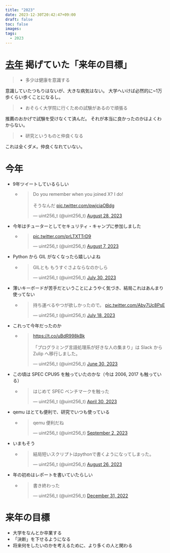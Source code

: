 ```yaml
---
title: "2023"
date: 2023-12-30T20:42:47+09:00
draft: false
toc: false
images:
tags:
  - 2023
---
```



# [去年](https://maekawatoshiki.github.io/posts/2022/) 掲げていた「来年の目標」

> - 多少は健康を意識する

意識していたつもりはないが、大きな病気はない。
大学へいけば必然的に~1万歩くらい歩くことになるし。

> - おそらく大学院に行くための試験があるので頑張る

推薦のおかげで試験を受けなくて済んだ。
それが本当に良かったのかはよくわからない。

> - 研究というものと仲良くなる

これは全くダメ。仲良くなれていない。

# 今年

- 9年ツイートしているらしい
  - <blockquote class="twitter-tweet"><p lang="ja" dir="ltr">Do you remember when you joined X? I do!<br><br>そうなんだ <a href="https://t.co/pwjciaOBdg">pic.twitter.com/pwjciaOBdg</a></p>&mdash; uint256_t (@uint256_t) <a href="https://twitter.com/uint256_t/status/1695971297833205880?ref_src=twsrc%5Etfw">August 28, 2023</a></blockquote> <script async src="https://platform.twitter.com/widgets.js" charset="utf-8"></script> 

- 今年はチューターとしてセキュリティ・キャンプに参加しました
  - <blockquote class="twitter-tweet"><p lang="zxx" dir="ltr"><a href="https://t.co/prLTXTTrD9">pic.twitter.com/prLTXTTrD9</a></p>&mdash; uint256_t (@uint256_t) <a href="https://twitter.com/uint256_t/status/1688377823759855616?ref_src=twsrc%5Etfw">August 7, 2023</a></blockquote> <script async src="https://platform.twitter.com/widgets.js" charset="utf-8"></script> 

- Python から GIL がなくなったら嬉しいよね
  - <blockquote class="twitter-tweet"><p lang="ja" dir="ltr">GILとも もうすぐさよならなのかしら</p>&mdash; uint256_t (@uint256_t) <a href="https://twitter.com/uint256_t/status/1685665376586313729?ref_src=twsrc%5Etfw">July 30, 2023</a></blockquote> <script async src="https://platform.twitter.com/widgets.js" charset="utf-8"></script> 

- 薄いキーボードが苦手だということにようやく気づき、結局これはあんまり使ってない
  - <blockquote class="twitter-tweet"><p lang="ja" dir="ltr">持ち運べるやつが欲しかったので。 <a href="https://t.co/Aby7Uc8PsE">pic.twitter.com/Aby7Uc8PsE</a></p>&mdash; uint256_t (@uint256_t) <a href="https://twitter.com/uint256_t/status/1681256010563059713?ref_src=twsrc%5Etfw">July 18, 2023</a></blockquote> <script async src="https://platform.twitter.com/widgets.js" charset="utf-8"></script> 

- これって今年だったのか
  - <blockquote class="twitter-tweet"><p lang="ja" dir="ltr"><a href="https://t.co/uBdR998kBk">https://t.co/uBdR998kBk</a><br><br>「プログラミング言語処理系が好きな人の集まり」は Slack から Zulip へ移行しました。</p>&mdash; uint256_t (@uint256_t) <a href="https://twitter.com/uint256_t/status/1674807727275782144?ref_src=twsrc%5Etfw">June 30, 2023</a></blockquote> <script async src="https://platform.twitter.com/widgets.js" charset="utf-8"></script> 

- この頃は SPEC CPU95 を触っていたのかな（今は 2006, 2017 も触っている）
  - <blockquote class="twitter-tweet"><p lang="ja" dir="ltr">はじめて SPEC ベンチマークを触った</p>&mdash; uint256_t (@uint256_t) <a href="https://twitter.com/uint256_t/status/1652618546969726976?ref_src=twsrc%5Etfw">April 30, 2023</a></blockquote> <script async src="https://platform.twitter.com/widgets.js" charset="utf-8"></script> 

- qemu はとても便利で、研究でいつも使っている
  - <blockquote class="twitter-tweet"><p lang="ja" dir="ltr">qemu 便利だね</p>&mdash; uint256_t (@uint256_t) <a href="https://twitter.com/uint256_t/status/1697982149197169041?ref_src=twsrc%5Etfw">September 2, 2023</a></blockquote> <script async src="https://platform.twitter.com/widgets.js" charset="utf-8"></script> 

- いまもそう
  - <blockquote class="twitter-tweet"><p lang="ja" dir="ltr">結局短いスクリプトはpythonで書くようになってしまった。</p>&mdash; uint256_t (@uint256_t) <a href="https://twitter.com/uint256_t/status/1695450101614018911?ref_src=twsrc%5Etfw">August 26, 2023</a></blockquote> <script async src="https://platform.twitter.com/widgets.js" charset="utf-8"></script> 

- 年の初めはレポートを書いていたらしい
  - <blockquote class="twitter-tweet"><p lang="ja" dir="ltr">書き終わった</p>&mdash; uint256_t (@uint256_t) <a href="https://twitter.com/uint256_t/status/1609214820993359872?ref_src=twsrc%5Etfw">December 31, 2022</a></blockquote> <script async src="https://platform.twitter.com/widgets.js" charset="utf-8"></script>

# 来年の目標

- 大学をなんとか卒業する
- 「決断」を下せるようになる
- 将来何をしたいのかを考えるために、より多くの人と関わる

